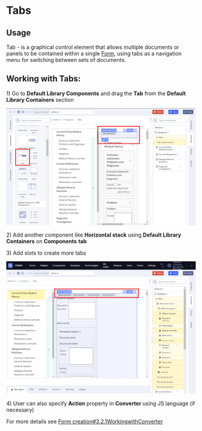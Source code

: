 # Tabs

## Usage <a id="Tabs-Usage"></a>

Tab - is a graphical control element that allows multiple documents or panels to be contained within a single [Form](../ehr-forms-forms-in-detail/), using tabs as a navigation menu for switching between sets of documents.

## **Working with Tabs:** <a id="Tabs-WorkingwithTabs:"></a>

1\) Go to **Default Library Components** and drag the **Tab** from the **Default Library Containers** section

![](../.gitbook/assets/34839857.png)

2\) Add another component like **Horizontal stack** using **Default Library Containers** on **Components** **tab**

3\) Add slots to create more tabs

![](../.gitbook/assets/34839993.png)

4\) User can also specify **Action** property in **Converter** using JS language \(if necessary\)

For more details see [Form creation\#3.2.1WorkingwithConverter](../ehr-forms-forms-in-detail/ehr-forms-form-creation.md#Formcreation-3.2.1WorkingwithConverter)

